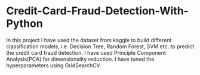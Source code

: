 # Credit-Card-Fraud-Detection-With-Python
In this project I have used the dataset from kaggle to build different classification models, i.e. Decision Tree, Random Forest, SVM etc. to predict the credit card fraud detection. I have used Principle Component Analysis(PCA) for dimensionality reduction. I have tuned the hyperparameters using GridSearchCV.
